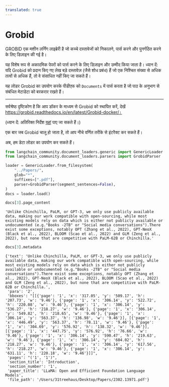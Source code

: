 ```yaml
---
translated: true
---
```


# Grobid

GROBID एक मशीन लर्निंग लाइब्रेरी है जो कच्चे दस्तावेजों को निकालने, पार्स करने और पुनर्गठित करने के लिए डिज़ाइन की गई है।

यह विशेष रूप से अकादमिक पेपरों को पार्स करने के लिए डिज़ाइन और उम्मीद किया जाता है। ध्यान दें: यदि Grobid को प्रदान किए गए लेख बड़े दस्तावेज़ (जैसे शोध प्रबंध) हैं जो एक निश्चित संख्या से अधिक तत्वों से अधिक हैं, तो वे संसाधित नहीं किए जा सकते हैं।

यह लोडर Grobid का उपयोग करके पीडीएफ को `Documents` में पार्स करता है जो पाठ के अनुभाग से संबंधित मेटाडेटा को बरकरार रखते हैं।

---
सर्वश्रेष्ठ दृष्टिकोण है कि आप डॉकर के माध्यम से Grobid को स्थापित करें, देखें https://grobid.readthedocs.io/en/latest/Grobid-docker/।

(ध्यान दें: अतिरिक्त निर्देश [यहां](/docs/integrations/providers/grobid) पाए जा सकते हैं।)

एक बार जब Grobid चालू हो जाता है, तो आप नीचे वर्णित तरीके से इंटरैक्ट कर सकते हैं।

अब, हम डेटा लोडर का उपयोग कर सकते हैं।

```python
from langchain_community.document_loaders.generic import GenericLoader
from langchain_community.document_loaders.parsers import GrobidParser
```

```python
loader = GenericLoader.from_filesystem(
    "../Papers/",
    glob="*",
    suffixes=[".pdf"],
    parser=GrobidParser(segment_sentences=False),
)
docs = loader.load()
```

```python
docs[3].page_content
```

```output
'Unlike Chinchilla, PaLM, or GPT-3, we only use publicly available data, making our work compatible with open-sourcing, while most existing models rely on data which is either not publicly available or undocumented (e.g."Books -2TB" or "Social media conversations").There exist some exceptions, notably OPT (Zhang et al., 2022), GPT-NeoX (Black et al., 2022), BLOOM (Scao et al., 2022) and GLM (Zeng et al., 2022), but none that are competitive with PaLM-62B or Chinchilla.'
```

```python
docs[3].metadata
```

```output
{'text': 'Unlike Chinchilla, PaLM, or GPT-3, we only use publicly available data, making our work compatible with open-sourcing, while most existing models rely on data which is either not publicly available or undocumented (e.g."Books -2TB" or "Social media conversations").There exist some exceptions, notably OPT (Zhang et al., 2022), GPT-NeoX (Black et al., 2022), BLOOM (Scao et al., 2022) and GLM (Zeng et al., 2022), but none that are competitive with PaLM-62B or Chinchilla.',
 'para': '2',
 'bboxes': "[[{'page': '1', 'x': '317.05', 'y': '509.17', 'h': '207.73', 'w': '9.46'}, {'page': '1', 'x': '306.14', 'y': '522.72', 'h': '220.08', 'w': '9.46'}, {'page': '1', 'x': '306.14', 'y': '536.27', 'h': '218.27', 'w': '9.46'}, {'page': '1', 'x': '306.14', 'y': '549.82', 'h': '218.65', 'w': '9.46'}, {'page': '1', 'x': '306.14', 'y': '563.37', 'h': '136.98', 'w': '9.46'}], [{'page': '1', 'x': '446.49', 'y': '563.37', 'h': '78.11', 'w': '9.46'}, {'page': '1', 'x': '304.69', 'y': '576.92', 'h': '138.32', 'w': '9.46'}], [{'page': '1', 'x': '447.75', 'y': '576.92', 'h': '76.66', 'w': '9.46'}, {'page': '1', 'x': '306.14', 'y': '590.47', 'h': '219.63', 'w': '9.46'}, {'page': '1', 'x': '306.14', 'y': '604.02', 'h': '218.27', 'w': '9.46'}, {'page': '1', 'x': '306.14', 'y': '617.56', 'h': '218.27', 'w': '9.46'}, {'page': '1', 'x': '306.14', 'y': '631.11', 'h': '220.18', 'w': '9.46'}]]",
 'pages': "('1', '1')",
 'section_title': 'Introduction',
 'section_number': '1',
 'paper_title': 'LLaMA: Open and Efficient Foundation Language Models',
 'file_path': '/Users/31treehaus/Desktop/Papers/2302.13971.pdf'}
```

